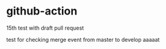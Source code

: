 # github-action

15th test with draft pull request

test for checking merge event from master to develop
aaaaat
```

